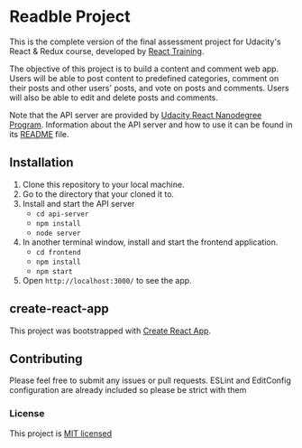 # Readble Project

This is the complete version of the final assessment project for Udacity's React & Redux course, developed by [React Training](https://reacttraining.com).

The objective of this project is to build a content and comment web app. Users will be able to post content to predefined categories, comment on their posts and other users' posts, and vote on posts and comments. Users will also be able to edit and delete posts and comments.

Note that the API server are provided by [Udacity React Nanodegree Program](https://www.udacity.com/course/react-nanodegree--nd019). 
Information about the API server and how to use it can be found in its [README](api-server/README.md) file.

## Installation

1.	Clone this repository to your local machine.
2.	Go to the directory that your cloned it to.
3.  Install and start the API server
    - `cd api-server`
    - `npm install`
    - `node server`
4.	In another terminal window, install and start the frontend application.
    - `cd frontend`
    - `npm install` 
    - `npm start`
5.	Open `http://localhost:3000/` to see the app.

## create-react-app

This project was bootstrapped with [Create React App](https://github.com/facebookincubator/create-react-app).

## Contributing

Please feel free to submit any issues or pull requests. ESLint and EditConfig configuration are already included so please be strict with them 

### License

This project is [MIT licensed](LICENSE)
